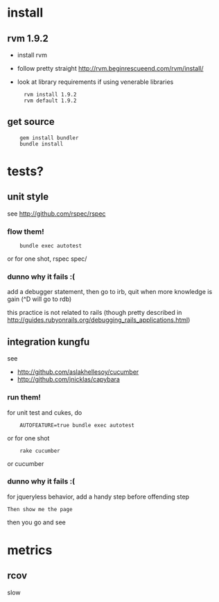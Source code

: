 # install

## rvm 1.9.2

* install rvm
* follow pretty straight http://rvm.beginrescueend.com/rvm/install/
* look at library requirements if using venerable libraries

		rvm install 1.9.2
		rvm default 1.9.2

## get source
		gem install bundler
		bundle install

# tests?
## unit style 
see http://github.com/rspec/rspec

### flow them!
		bundle exec autotest
or for one shot,
		rspec spec/
		
### dunno why it fails :(
add a debugger statement, then go to irb, quit when more knowledge is gain (^D will go to rdb)

this practice is not related to rails (though pretty described in http://guides.rubyonrails.org/debugging_rails_applications.html)

## integration kungfu

see

* http://github.com/aslakhellesoy/cucumber
* http://github.com/jnicklas/capybara

### run them!
for unit test and cukes, do

		AUTOFEATURE=true bundle exec autotest

or for one shot

		rake cucumber
or
    cucumber
		
### dunno why it fails :(
for jqueryless behavior, add a handy step before offending step

	Then show me the page

then you go and see

# metrics
## rcov
slow